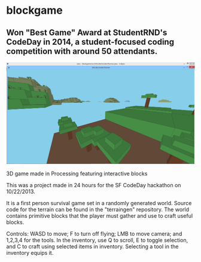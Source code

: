 blockgame
=========

## Won "Best Game" Award at StudentRND's CodeDay in 2014, a student-focused coding competition with around 50 attendants.

![The procedurally generated open world where players must survive](https://github.com/dantetam/blockgame/blob/master/blockgame.PNG?raw=true)

3D game made in Processing featuring interactive blocks

This was a project made in 24 hours for the SF CodeDay hackathon on 10/22/2013. 

It is a first person survival game set in a randomly generated world. Source code for the terrain can be found in the "terraingen" repository. The world contains primitive blocks that the player must gather and use to craft useful blocks.

Controls: WASD to move; F to turn off flying; LMB to move camera; and 1,2,3,4 for the tools. In the inventory, use Q to scroll, E to toggle selection, and C to craft using selected items in inventory. Selecting a tool in the inventory equips it.

